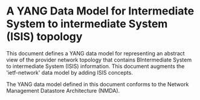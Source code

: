#  A YANG Data Model for Intermediate System to intermediate System (ISIS) topology

This document defines a YANG data model for representing an abstract view of the provider network topology that contains BIntermediate System to intermediate System (ISIS)  information. This document augments the 'ietf-network' data model by adding ISIS concepts. 

The YANG data model defined in this document conforms to the Network Management Datastore Architecture (NMDA).

